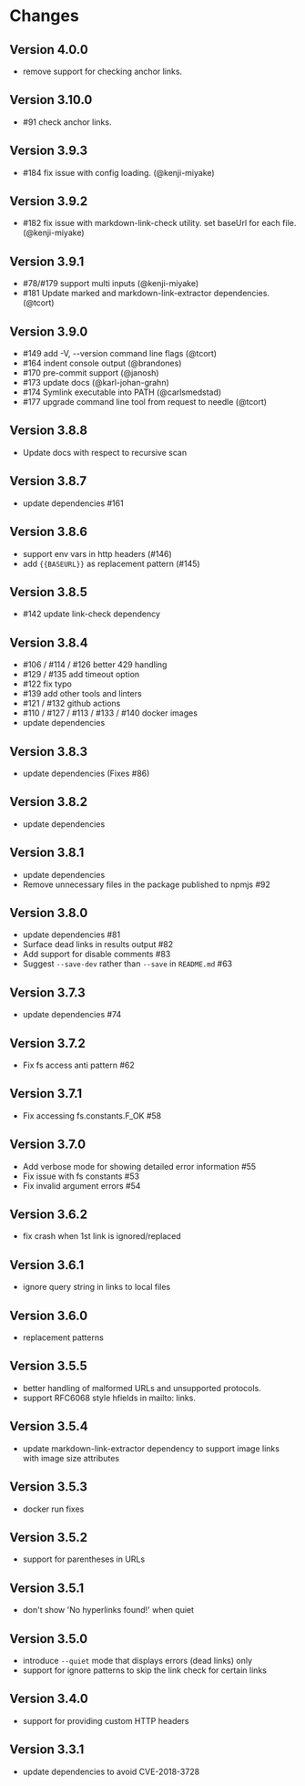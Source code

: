 # Changes

## Version 4.0.0

* remove support for checking anchor links.

## Version 3.10.0

* #91 check anchor links.

## Version 3.9.3

* #184 fix issue with config loading.  (@kenji-miyake)

## Version 3.9.2

* #182 fix issue with markdown-link-check utility.  set baseUrl for each file. (@kenji-miyake)

## Version 3.9.1

* #78/#179 support multi inputs (@kenji-miyake)
* #181 Update marked and markdown-link-extractor dependencies. (@tcort)

## Version 3.9.0

* #149 add -V, --version command line flags (@tcort)
* #164 indent console output (@brandones)
* #170 pre-commit support (@janosh)
* #173 update docs (@karl-johan-grahn)
* #174 Symlink executable into PATH (@carlsmedstad)
* #177 upgrade command line tool from request to needle (@tcort)

## Version 3.8.8

* Update docs with respect to recursive scan

## Version 3.8.7

* update dependencies #161

## Version 3.8.6

* support env vars in http headers (#146)
* add `{{BASEURL}}` as replacement pattern (#145)

## Version 3.8.5

* #142 update link-check dependency

## Version 3.8.4

* #106 / #114 / #126 better 429 handling
* #129 / #135 add timeout option
* #122 fix typo
* #139 add other tools and linters
* #121 / #132 github actions
* #110 / #127 / #113 / #133 / #140 docker images 
* update dependencies

## Version 3.8.3

* update dependencies (Fixes #86)

## Version 3.8.2

* update dependencies

## Version 3.8.1

* update dependencies
* Remove unnecessary files in the package published to npmjs #92

## Version 3.8.0

* update dependencies #81
* Surface dead links in results output #82
* Add support for disable comments #83
* Suggest `--save-dev` rather than `--save` in `README.md` #63

## Version 3.7.3

* update dependencies #74

## Version 3.7.2

* Fix fs access anti pattern #62

## Version 3.7.1

* Fix accessing fs.constants.F_OK #58

## Version 3.7.0

* Add verbose mode for showing detailed error information #55
* Fix issue with fs constants #53
* Fix invalid argument errors #54

## Version 3.6.2

* fix crash when 1st link is ignored/replaced

## Version 3.6.1

* ignore query string in links to local files

## Version 3.6.0

* replacement patterns

## Version 3.5.5

* better handling of malformed URLs and unsupported protocols.
* support RFC6068 style hfields in mailto: links.

## Version 3.5.4

* update markdown-link-extractor dependency to support image links with image size attributes

## Version 3.5.3

* docker run fixes

## Version 3.5.2

* support for parentheses in URLs

## Version 3.5.1

* don't show 'No hyperlinks found!' when quiet

## Version 3.5.0

* introduce `--quiet` mode that displays errors (dead links) only
* support for ignore patterns to skip the link check for certain links

## Version 3.4.0

* support for providing custom HTTP headers

## Version 3.3.1

* update dependencies to avoid CVE-2018-3728
